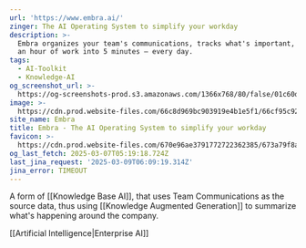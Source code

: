 ```yaml
---
url: 'https://www.embra.ai/'
zinger: The AI Operating System to simplify your workday
description: >-
  Embra organizes your team's communications, tracks what's important, and turns
  an hour of work into 5 minutes — every day.
tags:
  - AI-Toolkit
  - Knowledge-AI
og_screenshot_url: >-
  https://og-screenshots-prod.s3.amazonaws.com/1366x768/80/false/01c60da6b88b6488c29e22c565888488ee39a66a9d7c9244fa418259c1987ec1.jpeg
image: >-
  https://cdn.prod.website-files.com/66c8d969bc903919e4b1e5f1/66cf95c92587001d68617c03_OG_card_white.png
site_name: Embra
title: Embra - The AI Operating System to simplify your workday
favicon: >-
  https://cdn.prod.website-files.com/670e96ae3791772722362385/673a79f8a5fe7ade4cb5ad0b_66ccca267ae2edaa3d402a5c_favicon.png
og_last_fetch: 2025-03-07T05:19:18.724Z
last_jina_request: '2025-03-09T06:09:19.314Z'
jina_error: TIMEOUT
---
```

A form of [[Knowledge Base AI]], that uses Team Communications as the source data, thus using [[Knowledge Augmented Generation]] to summarize what's happening around the company.



[[Artificial Intelligence|Enterprise AI]]
